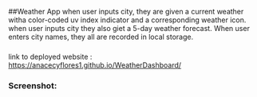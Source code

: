 ##Weather App
when user inputs city, they are given a current weather witha color-coded uv index indicator and a corresponding weather icon.
when user inputs city they also giet a 5-day weather forecast.
When user enters city names, they all are recorded in local storage.

###

link to deployed website : https://anacecyflores1.github.io/WeatherDashboard/

### Screenshot:

